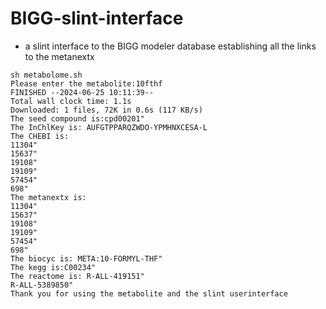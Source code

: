 # BIGG-slint-interface

- a slint interface to the BIGG modeler database establishing all the links to the metanextx

```
sh metabolome.sh
Please enter the metabolite:10fthf
FINISHED --2024-06-25 10:11:39--
Total wall clock time: 1.1s
Downloaded: 1 files, 72K in 0.6s (117 KB/s)
The seed compound is:cpd00201"
The InChlKey is: AUFGTPPARQZWDO-YPMHNXCESA-L
The CHEBI is:
11304"
15637"
19108"
19109"
57454"
698"
The metanextx is:
11304"
15637"
19108"
19109"
57454"
698"
The biocyc is: META:10-FORMYL-THF"
The kegg is:C00234"
The reactome is: R-ALL-419151"
R-ALL-5389850"
Thank you for using the metabolite and the slint userinterface
```
